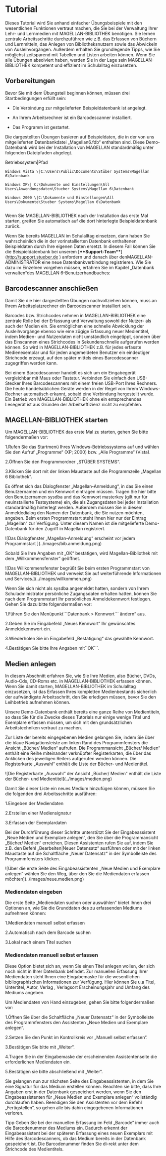 # Tutorial


Dieses Tutorial wird Sie anhand einfacher Übungsbeispiele mit den wesentlichen Funktionen vertraut machen, die Sie bei der Verwaltung Ihrer Lehr- und Lernmedien mit MAGELLAN-BIBLIOTHEK benötigen. Sie lernen zentrale Arbeitsschritte durchzuführen wie z.B. das Erfassen von Büchern und Lernmitteln, das Anlegen von Bibliotheksnutzern sowie das Abwickeln von Ausleihvorgängen. Außerdem erhalten Sie grundlegende Tipps, wie Sie möglichst zeitsparend mit Tabellen und Listen arbeiten können. Wenn Sie alle Übungen absolviert haben, werden Sie in der Lage sein MAGELLAN-BIBLIOTHEK kompetent und effizient im Schulalltag einzusetzen.


## Vorbereitungen


Bevor Sie mit dem Übungsteil beginnen können, müssen drei Startbedingungen erfüllt sein:

* Die Verbindung zur mitgelieferten Beispieldatenbank ist angelegt.

* An Ihrem Arbeitsrechner ist ein Barcodescanner installiert.

* Das Programm ist gestartet.

 
Die dargestellten Übungen basieren auf Beispieldaten, die in der von uns mitgelieferten Datenbankdatei „Magellan6.fdb“ enthalten sind. Diese Demo-Datenbank wird bei der Installation von MAGELLAN standardmäßig unter folgenden Dateipfaden abgelegt.

Betriebssystem\|Pfad


```
Windows Vista \|C:\Users\Public\Documents\Stüber Systems\Magellan 6\Datenbank

Windows XP\| C:\Dokumente und Einstellungen\All Users\Anwendungsdaten\Stueber Systems\Magellan 6\Datenbank

Windows 2000 \|C:\Dokumente und Einstellungen\All Users\Dokumente\Stueber Systems\Magellan 6\Datenbank


```

Wenn Sie MAGELLAN-BIBLIOTHEK nach der Installation das erste Mal starten, greifen Sie automatisch auf die dort hinterlegte Beispieldatenbank zurück.

Wenn Sie bereits MAGELLAN im Schulalltag einsetzen, dann haben Sie wahrscheinlich die in der vorinstallierten Datenbank enthaltenen Beispieldaten durch Ihre eigenen Daten ersetzt. In diesem Fall können Sie die Beispieldatenbank bei unserem \[**\*\*Support-Team\*\***\]\(http://support.stueber.de \) anfordern und danach über denMAGELLAN-ADMINISTRATOR eine neue Datenbankverbindung registrieren. Wie Sie dazu im Einzelnen vorgehen müssen, erfahren Sie im Kapitel „Datenbank verwalten“des MAGELLAN 6-Benutzerhandbuches:

 
## Barcodescanner anschließen


Damit Sie die hier dargestellten Übungen nachvollziehen können, muss an Ihrem Arbeitsplatzrechner ein Barcodescanner installiert sein.

Barcodes bzw. Strichcodes nehmen in MAGELLAN-BIBLIOTHEK eine zentrale Rolle bei der Erfassung und Verwaltung sowohl der Nutzer- als auch der Medien ein. Sie ermöglichen eine schnelle Abwicklung der Ausleihvorgänge ebenso wie eine zügige Erfassung neuer Medientitel, indem Medien- und Nutzerdaten nicht umständlich eingetippt, sondern über das Einscannen eines Strichcodes in Sekundenschnelle aufgerufen werden können. So wird in MAGELLAN-BIBLIOTHEK z.B. für jedes erfasste Medienexemplar und für jeden angemeldeten Benutzer ein eindeutiger Strichcode erzeugt, auf den später mittels eines Barcodescanner zugegriffen werden kann.


Bei einem Barcodescanner handelt es sich um ein Eingabegerät vergleichbar mit Maus oder Tastatur. Verbinden Sie einfach den USB-Stecker Ihres Barcodescanners mit einem freien USB-Port Ihres Rechners. Die heute handelsüblichen Geräte werden in der Regel von Ihrem Windows-Rechner automatisch erkannt, sobald eine Verbindung hergestellt wurde. Ein Betrieb von MAGELLAN-BIBLIOTHEK ohne ein entsprechendes Lesegerät ist aus Gründen der Arbeitseffizienz nicht zu empfehlen.

 
## MAGELLAN-BIBLIOTHEK starten

Um MAGELLAN-BIBLIOTHEK das erste Mal zu starten, gehen Sie bitte folgendermaßen vor:


1.Rufen Sie das Startmenü Ihres Windows-Betriebssystems auf und wählen Sie den Aufruf „Programme“ \(XP; 2000\) bzw. „Alle Programme“ \(Vista\).

2.Öffnen Sie den Programmordner „STÜBER SYSTEMS“.

3.Klicken Sie dort mit der linken Maustaste auf die Programmzeile „Magellan 6 Bibliothek“.


Es öffnet sich das Dialogfenster „Magellan-Anmeldung“, in das Sie einen Benutzernamen und ein Kennwort eintragen müssen. Tragen Sie hier bitte den Benutzernamen sysdba und das Kennwort masterkey \(gilt nur für neuinstallierte Testsysteme\) ein, die als Zugangsdaten bei jeder Installation standardmäßig hinterlegt werden. Außerdem müssen Sie in diesem Anmeldedialog den Namen der Datenbank, die Sie nutzen möchten, angeben. Beim ersten Programmstart steht Ihnen hier nur der Eintrag „Magellan“ zur Verfügung. Unter diesem Namen ist die mitgelieferte Demo-Datenbank für den Zugriff in Magellan registriert.

  
 

![Das Dialogfenster „Magellan-Anmeldung“ erscheint vor jedem Programmstart \]\(../images/bib.anmeldung.png\)

  
  


Sobald Sie Ihre Angaben mit „OK“ bestätigen, wird Magellan-Bibliothek mit dem „Willkommensfenster“ geöffnet.

  
  


!\[Das Willkommensfenster begrüßt Sie beim ersten Programmstart von MAGELLAN-BIBLIOTHEK und verweist Sie auf weiterführende Informationen und Services.\]\(../images/willkommen.png\)

  
  


Wenn Sie sich nicht als sysdba angemeldet hatten, sondern von Ihrem Schuladministrator persönliche Zugangsdaten erhalten hatten, können Sie nach dem Programmstart Ihr persönliches Anmeldekennwort festlegen. Gehen Sie dazu bitte folgendermaßen vor:

  
  


1.Führen Sie den Menüpunkt\`\`\`Datenbank &gt; Kennwort\`\`\` ändern“ aus.

2.Geben Sie im Eingabefeld „Neues Kennwort“ Ihr gewünschtes Anmeldekennwort ein.

3.Wiederholen Sie im Eingabefeld „Bestätigung“ das gewählte Kennwort.

4.Bestätigen Sie bitte Ihre Angaben mit\`\`OK\`\`\`.

  
  


## **Medien anlegen**

  
  


In diesem Abschnitt erfahren Sie, wie Sie Ihre Medien, also Bücher, DVDs, Audio-Cds, CD-Roms etc. in MAGELLAN-BIBLIOTHEK erfassen können. Wenn Sie damit starten, MAGELLAN-BIBLIOTHEK im Schulalltag einzusetzen, ist das Erfassen Ihres kompletten Medienbestands sicherlich der aufwändigste Arbeitsschritt, den Sie erledigen müssen, bevor Sie den Leihbetrieb aufnehmen können.

  
  


Unsere Demo-Datenbank enthält bereits eine ganze Reihe von Medientiteln, so dass Sie für die Zwecke dieses Tutorials nur einige wenige Titel und Exemplare erfassen müssen, um sich mit den grundsätzlichen Arbeitstechniken vertraut zu machen.

  
  


Zur Liste der bereits eingegebenen Medien gelangen Sie, indem Sie über die blaue Navigationsleiste am linken Rand des Programmfensters die Ansicht „Bücher/ Medien“ aufrufen. Die Programmansicht „Bücher/ Medien“ enthält eine Reihe miteinander verknüpfter Registerkarten, die über das Anklicken des jeweiligen Reiters aufgerufen werden können. Die Registerkarte „Auswahl“ enthält die Liste der Bücher- und Medientitel.

  
  


!\[Die Registerkarte „Auswahl“ der Ansicht „Bücher/ Medien“ enthält die Liste der Bücher- und Medientitel\]\(../images/medien.png\)

  
  


Damit Sie dieser Liste ein neues Medium hinzufügen können, müssen Sie die folgenden drei Arbeitsschritte ausführen:

  
  


1.Eingeben der Mediendaten

2.Erstellen einer Mediensignatur

3.Erfassen der Exemplardaten

  
  


Bei der Durchführung dieser Schritte unterstützt Sie der Eingabeassistent „Neue Medien und Exemplare anlegen“, den Sie über die Programmansicht „Bücher/ Medien“ erreichen. Diesen Assistenten rufen Sie auf, indem Sie z.B. den Befehl „Bearbeiten\|Neuer Datensatz“ ausführen oder mit der linken Maustaste auf die Schaltfläche „Neuer Datensatz“ in der Symbolleiste des Programmfensters klicken.

  
  


!\[Über die erste Seite des Eingabeassistenten „Neue Medien und Exemplare anlegen“ wählen Sie den Weg, über den Sie die Mediendaten erfassen möchten\]\(../images/neue.medien.png\)

  
  


### **Mediendaten eingeben**

  
  


Die erste Seite „Mediendaten suchen oder auswählen“ bietet Ihnen drei Optionen an, wie Sie die Grunddaten des zu erfassenden Mediums aufnehmen können:

  
  


1.Mediendaten manuell selbst erfassen

2.Automatisch nach dem Barcode suchen

3.Lokal nach einem Titel suchen



### **Mediendaten manuell selbst erfassen**

  
Diese Option bietet sich an, wenn Sie einen Titel anlegen wollen, der sich noch nicht in Ihrer Datenbank befindet. Zur manuellen Erfassung Ihrer Mediendaten steht Ihnen eine Eingabemaske für die wesentlichen bibliographischen Informationen zur Verfügung. Hier können Sie u.a Titel, Untertitel, Autor, Verlag , Verlagsort Erscheinungsjahr und Umfang des Mediums angeben.



Um Mediendaten von Hand einzugeben, gehen Sie bitte folgendermaßen vor:



1.Öffnen Sie über die Schaltfläche „Neuer Datensatz“ in der Symbolleiste des Programmfensters den Assistenten „Neue Medien und Exemplare anlegen“.

2.Setzen Sie den Punkt im Kontrollkreis vor „Manuell selbst erfassen“.

3.Bestätigen Sie bitte mit „Weiter“.

4.Tragen Sie in der Eingabemaske der erscheinenden Assistentenseite die erforderlichen Mediendaten ein.

5.Bestätigen sie bitte abschließend mit „Weiter“.

  
  


Sie gelangen nun zur nächsten Seite des Eingabeassistenten, in dem Sie eine Signatur für das Medium erstellen können. Beachten sie bitte, dass Ihre Angaben erst in der Datenbank gespeichert werden, wenn Sie den Eingabeassistenten für „Neue Medien und Exemplare anlegen“ vollständig durchlaufen haben. Beendigen Sie den Assistenten vor dem Befehl „Fertigstellen“, so gehen alle bis dahin eingegebenen Informationen verloren.



Tipp Geben Sie bei der manuellen Erfassung im Feld „Barcode“ immer auch die Barcodenummer des Mediums ein. Dadurch erkennt der Eingabeassistent bei der späteren Erfassung eines neuen Exemplars mit Hilfe des Barcodescanners, ob das Medium bereits in der Datenbank gespeichert ist. Die Barcodenummer finden Sie di-rekt unter dem Strichcode des Medientitels.



